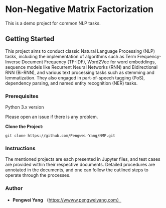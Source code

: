 # Non-Negative Matrix Factorization
This is a demo project for common NLP tasks.

## Getting Started
This project aims to conduct classic Natural Language Processing (NLP) tasks, including the implementation of algorithms such as Term Frequency-Inverse Document Frequency (TF-IDF), Word2Vec for word embeddings, sequence models like Recurrent Neural Networks (RNN) and Bidirectional RNN (Bi-RNN), and various text processing tasks such as stemming and lemmatization. They also engaged in part-of-speech tagging (PoS), dependency parsing, and named entity recognition (NER) tasks.
### Prerequisites
Python 3.x version

Please open an issue if there is any problem.

**Clone the Project:**
```
git clone https://github.com/Pengwei-Yang/NMF.git
```
### Instructions

The mentioned projects are each presented in Jupyter files, and test cases are provided within their respective documents. Detailed procedures are annotated in the documents, and one can follow the outlined steps to operate through the processes.

### Author
* **Pengwei Yang**
（https://wwww.pengweiyang.com）
